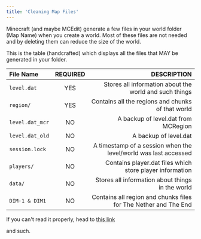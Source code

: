```yaml
---
title: 'Cleaning Map Files'
---
```


Minecraft (and maybe MCEdit) generate a few files in your world folder (Map Name) when you create a world. Most of these files
are not needed and by deleting them can reduce the size of the world.

This is the table (handcrafted) which displays all the files that MAY be generated in your folder.

| File Name  |  REQUIRED  |  DESCRIPTION  |
|:------------------|:------------:|---------------:|
|   `level.dat`     |    YES     | Stores all information about the world and such things  |
|   `region/`       |    YES     | Contains all the regions and chunks of that world       |
|   `level.dat_mcr` |    NO      | A backup of level.dat from MCRegion                     |
|   `level.dat_old` |    NO      | A backup of level.dat                                   |
|   `session.lock`  |    NO      | A timestamp of a session when the level/world was last accessed  |
|   `players/`      |    NO      | Contains player.dat files which store player information|
|   `data/`         |    NO      | Stores all information about things in the world        |
|   `DIM-1 & DIM1`  |    NO      | Contains all region and chunks files for The Nether and The End        |

If you can't read it properly, head to [this link](https://github.com/GamersNetworkMC/MapDocs/blob/master/docs/packaging/package_guideline.md)

and such.
